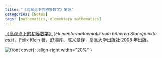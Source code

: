 ```yaml
---
title: "《高观点下的初等数学》笔记"
categories: [Notes]
tags: [mathematics, elementary mathematics]
---
```


[《高观点下的初等数学》](https://book.douban.com/subject/3249247/)（*Elementarmathematik vom höheren Standpunkte aus*），[Felix Klein](https://en.wikipedia.org/wiki/Felix_Klein) 著，舒湘芹、陈义章译，复旦大学出版社 2008 年出版。

![front cover](https://img1.doubanio.com/view/subject/s/public/s3455737.jpg){: .align-right width="20%" }
